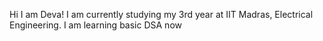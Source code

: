 Hi I am Deva!
I am currently studying my 3rd year at IIT Madras, Electrical Engineering.
I am learning basic DSA now
